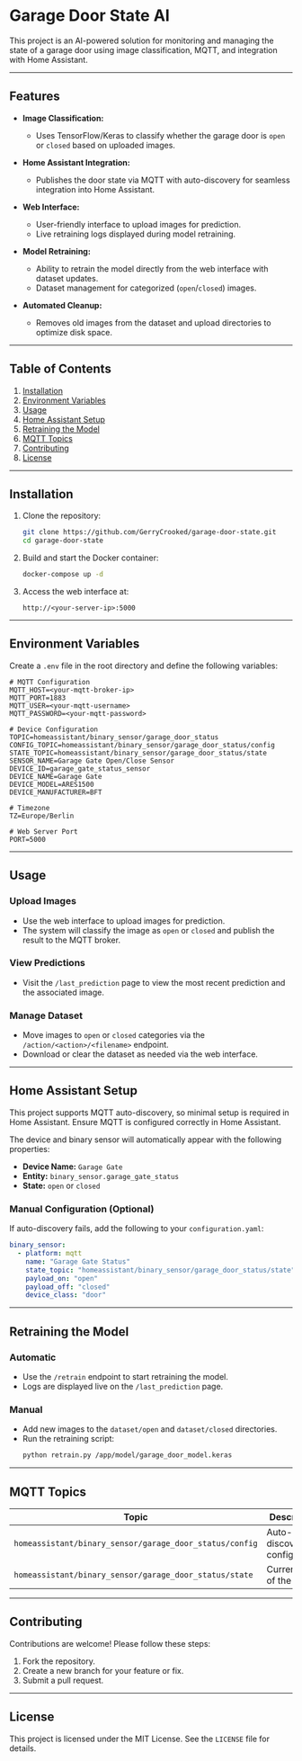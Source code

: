 # Garage Door State AI

This project is an AI-powered solution for monitoring and managing the state of a garage door using image classification, MQTT, and integration with Home Assistant.

---

## Features

- **Image Classification:**
  - Uses TensorFlow/Keras to classify whether the garage door is `open` or `closed` based on uploaded images.
  
- **Home Assistant Integration:**
  - Publishes the door state via MQTT with auto-discovery for seamless integration into Home Assistant.

- **Web Interface:**
  - User-friendly interface to upload images for prediction.
  - Live retraining logs displayed during model retraining.

- **Model Retraining:**
  - Ability to retrain the model directly from the web interface with dataset updates.
  - Dataset management for categorized (`open`/`closed`) images.

- **Automated Cleanup:**
  - Removes old images from the dataset and upload directories to optimize disk space.

---

## Table of Contents

1. [Installation](#installation)
2. [Environment Variables](#environment-variables)
3. [Usage](#usage)
4. [Home Assistant Setup](#home-assistant-setup)
5. [Retraining the Model](#retraining-the-model)
6. [MQTT Topics](#mqtt-topics)
7. [Contributing](#contributing)
8. [License](#license)

---

## Installation

1. Clone the repository:
   ```bash
   git clone https://github.com/GerryCrooked/garage-door-state.git
   cd garage-door-state
   ```

2. Build and start the Docker container:
   ```bash
   docker-compose up -d
   ```

3. Access the web interface at:
   ```
   http://<your-server-ip>:5000
   ```

---

## Environment Variables

Create a `.env` file in the root directory and define the following variables:

```env
# MQTT Configuration
MQTT_HOST=<your-mqtt-broker-ip>
MQTT_PORT=1883
MQTT_USER=<your-mqtt-username>
MQTT_PASSWORD=<your-mqtt-password>

# Device Configuration
TOPIC=homeassistant/binary_sensor/garage_door_status
CONFIG_TOPIC=homeassistant/binary_sensor/garage_door_status/config
STATE_TOPIC=homeassistant/binary_sensor/garage_door_status/state
SENSOR_NAME=Garage Gate Open/Close Sensor
DEVICE_ID=garage_gate_status_sensor
DEVICE_NAME=Garage Gate
DEVICE_MODEL=ARES1500
DEVICE_MANUFACTURER=BFT

# Timezone
TZ=Europe/Berlin

# Web Server Port
PORT=5000
```

---

## Usage

### Upload Images
- Use the web interface to upload images for prediction.
- The system will classify the image as `open` or `closed` and publish the result to the MQTT broker.

### View Predictions
- Visit the `/last_prediction` page to view the most recent prediction and the associated image.

### Manage Dataset
- Move images to `open` or `closed` categories via the `/action/<action>/<filename>` endpoint.
- Download or clear the dataset as needed via the web interface.

---

## Home Assistant Setup

This project supports MQTT auto-discovery, so minimal setup is required in Home Assistant. Ensure MQTT is configured correctly in Home Assistant.

The device and binary sensor will automatically appear with the following properties:

- **Device Name:** `Garage Gate`
- **Entity:** `binary_sensor.garage_gate_status`
- **State:** `open` or `closed`

### Manual Configuration (Optional)
If auto-discovery fails, add the following to your `configuration.yaml`:

```yaml
binary_sensor:
  - platform: mqtt
    name: "Garage Gate Status"
    state_topic: "homeassistant/binary_sensor/garage_door_status/state"
    payload_on: "open"
    payload_off: "closed"
    device_class: "door"
```

---

## Retraining the Model

### Automatic
- Use the `/retrain` endpoint to start retraining the model.
- Logs are displayed live on the `/last_prediction` page.

### Manual
- Add new images to the `dataset/open` and `dataset/closed` directories.
- Run the retraining script:
  ```bash
  python retrain.py /app/model/garage_door_model.keras
  ```

---

## MQTT Topics

| Topic                                      | Description                   |
|--------------------------------------------|-------------------------------|
| `homeassistant/binary_sensor/garage_door_status/config` | Auto-discovery configuration |
| `homeassistant/binary_sensor/garage_door_status/state`  | Current state of the door    |

---

## Contributing

Contributions are welcome! Please follow these steps:

1. Fork the repository.
2. Create a new branch for your feature or fix.
3. Submit a pull request.

---

## License

This project is licensed under the MIT License. See the `LICENSE` file for details.

